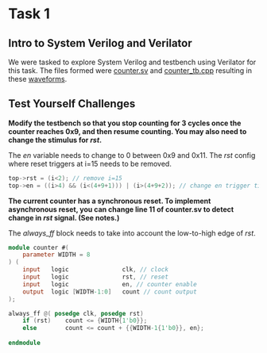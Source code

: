 # Task 1

## Intro to System Verilog and Verilator

We were tasked to explore System Verilog and testbench using Verilator for this task. The files formed were [counter.sv](counter.sv) and [counter_tb.cpp](counter_tb.cpp) resulting in these [waveforms](counter.vcd).

## Test Yourself Challenges

**Modify the testbench so that you stop counting for 3 cycles once the counter reaches 0x9, and then resume counting.  You may also need to change the stimulus for _rst_.**

The _en_ variable needs to change to 0 between 0x9 and 0x11. The _rst_ config where reset triggers at i=15 needs to be removed.

```cpp
top->rst = (i<2); // remove i=15
top->en = ((i>4) && (i<(4+9+1))) | (i>(4+9+2)); // change en trigger timing
```

**The current counter has a synchronous reset. To implement asynchronous reset, you can change line 11 of counter.sv to detect change in _rst_ signal.  (See notes.)**

The _always\_ff_ block needs to take into account the low-to-high edge of _rst_.

```verilog
module counter #(
    parameter WIDTH = 8
) (
    input   logic               clk, // clock
    input   logic               rst, // reset
    input   logic               en, // counter enable
    output  logic [WIDTH-1:0]   count // count output
);

always_ff @( posedge clk, posedge rst)
    if (rst)    count <= {WIDTH{1'b0}};
    else        count <= count + {{WIDTH-1{1'b0}}, en};
    
endmodule
```

